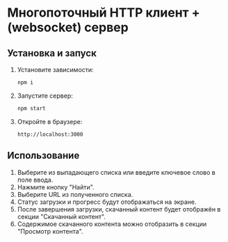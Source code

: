 # Многопоточный HTTP клиент + (websocket) сервер

## Установка и запуск

1. Установите зависимости:

    ```bash
    npm i
    ```

2. Запустите сервер:

    ```bash
    npm start
    ```

3. Откройте в браузере:
    ```
    http://localhost:3000
    ```

## Использование

1. Выберите из выпадающего списка или введите ключевое слово в поле ввода.
2. Нажмите кнопку "Найти".
3. Выберите URL из полученного списка.
4. Статус загрузки и прогресс будут отображаться на экране.
5. После завершения загрузки, скачанный контент будет отображён в секции "Скачанный контент".
6. Содержимое скачанного контента можно отобразить в секции "Просмотр контента".
